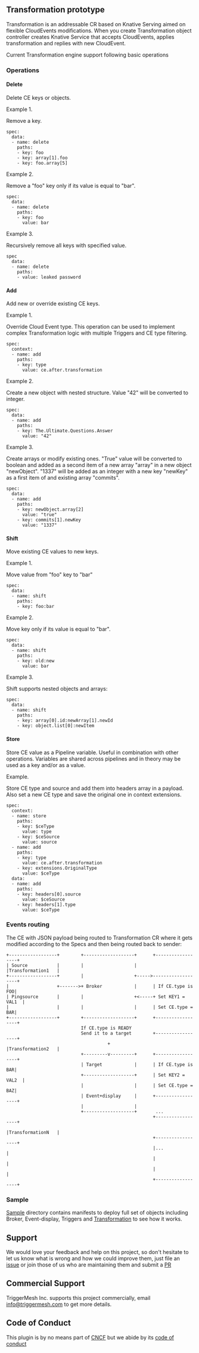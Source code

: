 ## Transformation prototype

Transformation is an addressable CR based on Knative Serving 
aimed on flexible CloudEvents modifications. When you create 
Transformation object controller creates Knative Service that 
accepts CloudEvents, applies transformation and replies with 
new CloudEvent.

Current Transformation engine support following basic operations

### Operations

#### Delete

Delete CE keys or objects.

Example 1.

Remove a key.

```
spec:
  data:
  - name: delete
    paths:
    - key: foo
    - key: array[1].foo
    - key: foo.array[5]
```

Example 2.

Remove a "foo" key only if its value is equal to "bar". 

```
spec:
  data:
  - name: delete
    paths:
    - key: foo
      value: bar
```

Example 3.

Recursively remove all keys with specified value.

```
spec
  data:
  - name: delete
    paths:
    - value: leaked password
```

#### Add

Add new or override existing CE keys.

Example 1.

Override Cloud Event type. This operation can be used to implement
complex Transformation logic with multiple Triggers and CE type
filtering.

```
spec:
  context:
  - name: add
    paths: 
    - key: type
      value: ce.after.transformation
```

Example 2.

Create a new object with nested structure. Value "42" will be 
converted to integer.

```
spec:
  data:
  - name: add
    paths:
    - key: The.Ultimate.Questions.Answer
      value: "42"
```

Example 3.

Create arrays or modify existing ones. "True" value will be
converted to boolean and added as a second item of a new array
"array" in a new object "newObject". "1337" will be added as
an integer with a new key "newKey" as a first item of and
existing array "commits".

```
spec:
  data:
  - name: add
    paths:
    - key: newObject.array[2]
      value: "true"
    - key: commits[1].newKey
      value: "1337"
```

#### Shift

Move existing CE values to new keys.

Example 1.

Move value from "foo" key to "bar"

```
spec:
  data:
  - name: shift
    paths:
    - key: foo:bar
```

Example 2.

Move key only if its value is equal to "bar".

```
spec:
  data:
  - name: shift
    paths:
    - key: old:new
      value: bar
```

Example 3.

Shift supports nested objects and arrays:

```
spec:
  data:
  - name: shift
    paths:
    - key: array[0].id:newArray[1].newId
    - key: object.list[0]:newItem
```

#### Store

Store CE value as a Pipeline variable. Useful in combination with 
other operations. Variables are shared across pipelines and in 
theory may be used as a key and/or as a value.

Example.

Store CE type and source and add them into headers array in a payload.
Also set a new CE type and save the original one in context extensions.

```
spec:
  context:
  - name: store
    paths:
    - key: $ceType
      value: type
    - key: $ceSource
      value: source
  - name: add
    paths:
    - key: type
      value: ce.after.transformation
    - key: extensions.OriginalType
      value: $ceType
  data:
  - name: add
    paths:
    - key: headers[0].source
      value: $ceSource
    - key: headers[1].type
      value: $ceType
```

### Events routing

The CE with JSON payload being routed to Transformation CR where 
it gets modified according to the Specs and then being routed back
to sender:


```
+------------------+        +-------------------+      +------------------+
| Source           |        |                   |      |Transformation1   |
+------------------+        |                   +----->-------------------+
|                  +------->+ Broker            |      | If CE.type is FOO|
| Pingsource       |        |                   +<-----+ Set KEY1 = VAL1  |
|                  |        |                   |      | Set CE.type = BAR|
+------------------+        +-------------------+      +------------------+
                            If CE.type is READY
                            Send it to a target        +------------------+
                                      +                |Transformation2   |
                            +---------v---------+      +------------------+
                            | Target            |      | If CE.type is BAR|
                            +-------------------+      | Set KEY2 = VAL2  |
                            |                   |      | Set CE.type = BAZ|
                            | Event+display     |      +------------------+
                            |                   |
                            +-------------------+       ...
                                                       +------------------+
                                                       |TransformationN   |
                                                       +------------------+
                                                       |...               |
                                                       |                  |
                                                       |                  |
                                                       +------------------+
```

### Sample

[Sample](config/samples) directory contains manifests to deploy
full set of objects including Broker, Event-display, Triggers and
[Transformation](config/samples/transformation.yaml) to see how
it works.

## Support

We would love your feedback and help on this project, so don't hesitate to let us know what is wrong and how we could improve them, just file an [issue](https://github.com/triggermesh/transformation-prototype/issues/new) or join those of us who are maintaining them and submit a [PR](https://github.com/triggermesh/transformation-prototype/compare)

## Commercial Support

TriggerMesh Inc. supports this project commercially, email info@triggermesh.com to get more details.

## Code of Conduct

This plugin is by no means part of [CNCF](https://www.cncf.io/) but we abide by its [code of conduct](https://github.com/cncf/foundation/blob/master/code-of-conduct.md)
